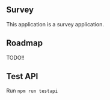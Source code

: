 ## Survey

This application is a survey application.  

## Roadmap

TODO!!

## Test API

Run `npm run testapi`